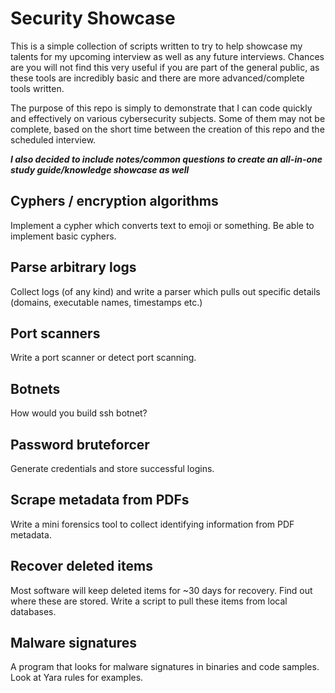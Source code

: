 # Security Showcase

This is a simple collection of scripts written to try to help showcase my talents for my upcoming interview as well as any future interviews.  Chances are you will not find this very useful if you are part of the general public, as these tools are incredibly basic and there are more advanced/complete tools written.<p>

The purpose of this repo is simply to demonstrate that I can code quickly and effectively on various cybersecurity subjects.  Some of them may not be complete, based on the short time between the creation of this repo and the scheduled interview.<p>

***I also decided to include notes/common questions to create an all-in-one study guide/knowledge showcase as well***

## Cyphers / encryption algorithms

Implement a cypher which converts text to emoji or something.
Be able to implement basic cyphers.

## Parse arbitrary logs

Collect logs (of any kind) and write a parser which pulls out specific details (domains, executable names, timestamps etc.)

## Port scanners

Write a port scanner or detect port scanning.

## Botnets

How would you build ssh botnet?

## Password bruteforcer

Generate credentials and store successful logins.

## Scrape metadata from PDFs

Write a mini forensics tool to collect identifying information from PDF metadata.

## Recover deleted items

Most software will keep deleted items for ~30 days for recovery. Find out where these are stored.
Write a script to pull these items from local databases.

## Malware signatures

A program that looks for malware signatures in binaries and code samples.
Look at Yara rules for examples.